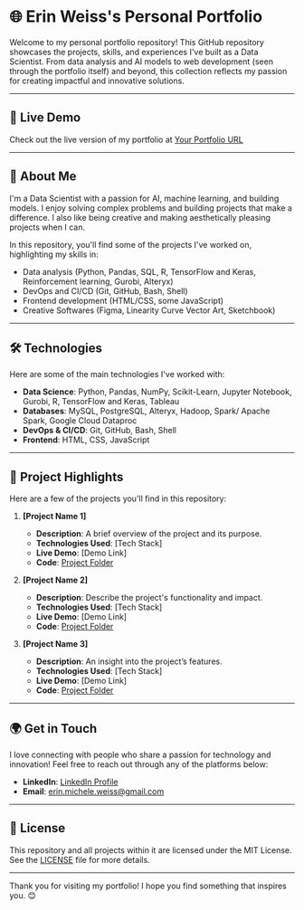 # 🌐 Erin Weiss's Personal Portfolio

Welcome to my personal portfolio repository! This GitHub repository showcases the projects, skills, and experiences I've built as a Data Scientist. From data analysis and AI models to web development (seen through the portfolio itself) and beyond, this collection reflects my passion for creating impactful and innovative solutions.

---

## 🔗 Live Demo

Check out the live version of my portfolio at [Your Portfolio URL](https://your-portfolio-url.com)

---

## 🚀 About Me

I'm a Data Scientist with a passion for AI, machine learning, and building models. I enjoy solving complex problems and building projects that make a difference. I also like being creative and making aesthetically pleasing projects when I can. 

In this repository, you'll find some of the projects I've worked on, highlighting my skills in:

- Data analysis (Python, Pandas, SQL, R, TensorFlow and Keras, Reinforcement learning, Gurobi, Alteryx)
- DevOps and CI/CD (Git, GitHub, Bash, Shell)
- Frontend development (HTML/CSS, some JavaScript)
- Creative Softwares (Figma, Linearity Curve Vector Art, Sketchbook)

---

## 🛠️ Technologies

Here are some of the main technologies I've worked with:

- **Data Science**: Python, Pandas, NumPy, Scikit-Learn, Jupyter Notebook, Gurobi, R, TensorFlow and Keras, Tableau
- **Databases**: MySQL, PostgreSQL, Alteryx, Hadoop, Spark/ Apache Spark, Google Cloud Dataproc
- **DevOps & CI/CD**: Git, GitHub, Bash, Shell
- **Frontend**: HTML, CSS, JavaScript

---

## 📂 Project Highlights

Here are a few of the projects you'll find in this repository:

1. **[Project Name 1]**

   - **Description**: A brief overview of the project and its purpose.
   - **Technologies Used**: [Tech Stack]
   - **Live Demo**: [Demo Link]
   - **Code**: [Project Folder](https://github.com/username/repo-name/tree/main/project1)
2. **[Project Name 2]**

   - **Description**: Describe the project's functionality and impact.
   - **Technologies Used**: [Tech Stack]
   - **Live Demo**: [Demo Link]
   - **Code**: [Project Folder](https://github.com/username/repo-name/tree/main/project2)
3. **[Project Name 3]**

   - **Description**: An insight into the project’s features.
   - **Technologies Used**: [Tech Stack]
   - **Live Demo**: [Demo Link]
   - **Code**: [Project Folder](https://github.com/username/repo-name/tree/main/project3)

---

## 🌍 Get in Touch

I love connecting with people who share a passion for technology and innovation! Feel free to reach out through any of the platforms below:

- **LinkedIn**: [LinkedIn Profile](https://www.linkedin.com/in/erinweiss3/)
- **Email**: [erin.michele.weiss@gmail.com](mailto:erin.michele.weiss@gmail.com)

---

## 📜 License

This repository and all projects within it are licensed under the MIT License. See the [LICENSE](LICENSE.txt) file for more details.

---

Thank you for visiting my portfolio! I hope you find something that inspires you. 😊
